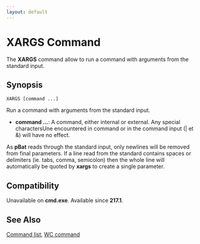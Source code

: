 ```yaml
---
layout: default
---
```

# XARGS Command #

The **XARGS** command allow to run a command with arguments from the standard 
input.

## Synopsis ##

    XARGS [command ...]

Run a command with arguments from the standard input.

* **command ...**: A command, either internal or external. Any special 
  charactersUne encountered in command or in the command input \(\| et &\) 
  will have no effect.

As **pBat** reads through the standard input, only newlines will be removed 
from final parameters. If a line read from the standard contains spaces or 
delimiters \(ie. tabs, comma, semicolon\) then the whole line will 
automatically be quoted by **xargs** to create a single parameter.

## Compatibility ##

Unavailable on **cmd.exe**. Available since **217.1**.

## See Also ##

[Command list](commands), [WC command](wc)

